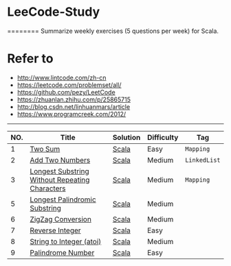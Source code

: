 # LeeCode-Study
========
Summarize weekly exercises (5 questions per week) for Scala.
# Refer to 
- http://www.lintcode.com/zh-cn
- https://leetcode.com/problemset/all/
- https://github.com/pezy/LeetCode
- https://zhuanlan.zhihu.com/p/25865715
- http://blog.csdn.net/linhuanmars/article  
- https://www.programcreek.com/2012/  
---
|NO.|Title|Solution|Difficulty|Tag|
|---|-----|--------|----------|---|
|1|[Two Sum](https://leetcode.com/problems/two-sum)|[Scala](001.Two%20Sum/Solution.scala)|Easy|`Mapping`|
|2|[Add Two Numbers](https://leetcode.com/problems/add-two-numbers)|[Scala](002.Add%20Two%20Numbers/Solution.scala) |Medium|`LinkedList`|
|3|[Longest Substring Without Repeating Characters](https://leetcode.com/problems/longest-substring-without-repeating-characters)|[Scala](003.Longest%20Substring%20Without%20Repeating%20Characters/Solution.scala) |Medium|`Mapping`|
|5|[Longest Palindromic Substring](https://leetcode.com/problems/longest-palindromic-substring)|[Scala](005.Longest%20Palindromic%20Substring/Solution.scala) |Medium|
|6|[ZigZag Conversion](https://leetcode.com/problems/zigzag-conversion/description/)|[Scala](006.ZigZag%20Conversion/Solution.scala) |Medium|
|7|[Reverse Integer](https://leetcode.com/problems/reverse-integer/description/)|[Scala](007.Reverse%20Integer/Solution.scala) |Easy|
|8|[String to Integer (atoi)](https://leetcode.com/problems/string-to-integer-atoi/description/)|[Scala](008.String%20to%20Integer%20(atoi)/Solution.scala) |Medium|
|9|[Palindrome Number](https://leetcode.com/problems/palindrome-number/description/)|[Scala](009.Palindrome%20Number/Solution.scala) |Easy|

